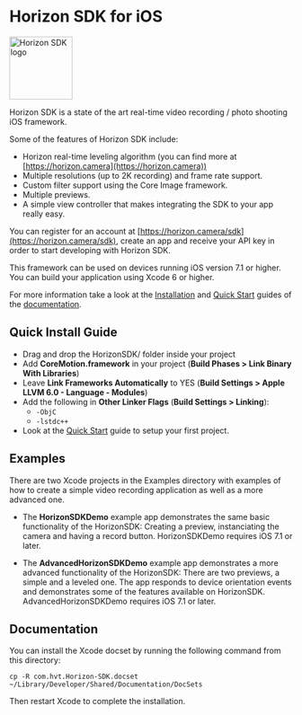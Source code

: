 Horizon SDK for iOS
=======================

<img src="https://horizon.camera/static/sdk/docs/docs/documentation-static/images/horizonsdk-logo.png" alt="Horizon SDK logo" style="width:112px;height:112px;">

Horizon SDK is a state of the art real-time video recording / photo shooting iOS framework.

Some of the features of Horizon SDK include:

* Horizon real-time leveling algorithm (you can find more at [https://horizon.camera](https://horizon.camera))
* Multiple resolutions (up to 2K recording) and frame rate support.
* Custom filter support using the Core Image framework.
* Multiple previews.
* A simple view controller that makes integrating the SDK to your app really easy.

You can register for an account at [https://horizon.camera/sdk](https://horizon.camera/sdk), create an app and receive your API key in order to start developing with Horizon SDK.

This framework can be used on devices running iOS version 7.1 or higher.  You can build your application using Xcode 6 or higher.

For more information take a look at the [Installation](https://horizon.camera/static/sdk/docs/docs/documentation-static/Installation%20Guide.html) and [Quick Start](https://horizon.camera/static/sdk/docs/docs/documentation-static/Quick%20Start.html) guides of the [documentation](https://horizon.camera/sdk/docs/).

Quick Install Guide
-------------------

* Drag and drop the HorizonSDK/ folder inside your project
* Add **CoreMotion.framework** in your project (**Build Phases > Link Binary With Libraries**)
* Leave **Link Frameworks Automatically** to YES (**Build Settings > Apple LLVM 6.0 - Language - Modules**)
* Add the following in **Other Linker Flags** (**Build Settings > Linking**):
	- `-ObjC` 
	- `-lstdc++` 
* Look at the [Quick Start](https://horizon.camera/static/sdk/docs/docs/documentation-static/Quick%20Start.html) guide to setup your first project.



Examples
--------

There are two Xcode projects in the Examples directory with examples of how to create a simple video recording application as well as a more advanced one. 

* The **HorizonSDKDemo** example app demonstrates the same basic functionality of the HorizonSDK: Creating a preview, instanciating the camera and having a record button. HorizonSDKDemo requires iOS 7.1 or later.

* The **AdvancedHorizonSDKDemo** example app demonstrates a more advanced functionality of the HorizonSDK: There are two previews, a simple and a leveled one. The app responds to device orientation events and demonstrates some of the features available on HorizonSDK. AdvancedHorizonSDKDemo requires iOS 7.1 or later.



Documentation
-------------

You can install the Xcode docset by running the following command from
this directory:

    cp -R com.hvt.Horizon-SDK.docset ~/Library/Developer/Shared/Documentation/DocSets

Then restart Xcode to complete the installation.
